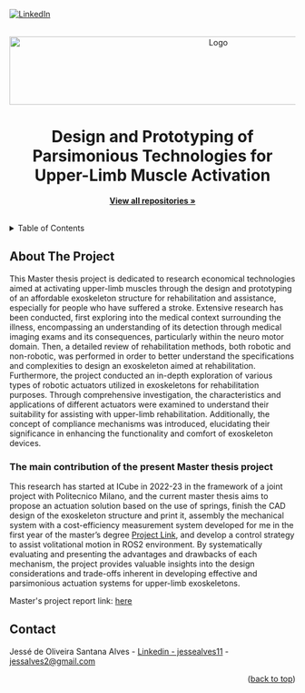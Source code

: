 <!-- Improved compatibility of back to top link: See: https://github.com/othneildrew/Best-README-Template/pull/73 -->
<a name="readme-top"></a>

[![LinkedIn][linkedin-shield]][linkedin-url]


<!-- PROJECT LOGO -->
<br />
<div align="center">
  <a href="https://healthtech.unistra.fr/">
    <img src="images/logo.JPG" alt="Logo" width="720" height="120">
  </a>

  <h1 align="center">Design and Prototyping of Parsimonious Technologies for Upper-Limb Muscle Activation</h1>

  <p align="center">
    <a href="https://github.com/Jesse-Alves?tab=repositories"><strong>View all repositories  »</strong></a>
    <br />
    <br />
  </p>
</div>



<!-- TABLE OF CONTENTS -->
<details>
  <summary>Table of Contents</summary>
  <ol>
    <li>
      <a href="#about-the-project">About The Project</a>
      <ul>
        <li><a href="#built-with">Built With</a></li>
      </ul>
    </li>
    <li>
      <a href="#getting-started">Getting Started</a>
      <ul>
        <li><a href="#prerequisites">Prerequisites</a></li>
<!--         <li><a href="#installation">Installation</a></li> -->
      </ul>
    </li>
    <li><a href="#usage">Usage</a></li>
<!--     <li><a href="#roadmap">Roadmap</a></li>
    <li><a href="#contributing">Contributing</a></li>
    <li><a href="#license">License</a></li> -->
    <li><a href="#contact">Contact</a></li>
<!--     <li><a href="#acknowledgments">Acknowledgments</a></li> -->
  </ol>
</details>



<!-- ABOUT THE PROJECT -->
## About The Project

This Master thesis project is dedicated to research economical technologies aimed at activating upper-limb muscles through the design and prototyping of an affordable exoskeleton structure for rehabilitation and assistance, especially for people who have suffered a stroke. Extensive research has been conducted, first exploring into the medical context surrounding the illness, encompassing an understanding of its detection through medical imaging exams and its consequences, particularly
within the neuro motor domain. Then, a detailed review of rehabilitation methods, both robotic and non-robotic, was performed in order to better understand the specifications and complexities to design an exoskeleton aimed at rehabilitation. Furthermore, the project conducted an in-depth exploration of various types of robotic actuators utilized in exoskeletons for rehabilitation purposes. Through comprehensive investigation, the characteristics and applications of different actuators were examined to understand their suitability for assisting with upper-limb rehabilitation. Additionally, the concept of compliance mechanisms was introduced, elucidating their significance in enhancing the functionality and comfort of exoskeleton devices. 

### The main contribution of the present Master thesis project

This research has started at ICube in 2022-23 in the framework of a joint project with Politecnico Milano, and the current master thesis aims to propose an actuation solution based on the use of springs, finish the CAD design of the exoskeleton structure and print it, assembly the mechanical system with a cost-efficiency measurement system developed for me in the first year of the master’s degree [Project Link](https://github.com/Jesse-Alves/Low-Cost-Force-Sensing-System-Prototyping-for-Upper-Limb-Rehabilitation), and develop a control strategy to assist volitational motion in ROS2 environment. By systematically evaluating and presenting the advantages and drawbacks of each mechanism, the project provides valuable insights into the design considerations and trade-offs inherent in developing effective and parsimonious actuation systems for upper-limb exoskeletons.


Master's project report link: [here](https://github.com/Jesse-Alves/Design-and-Prototyping-of-Parsimonious-Technologies-for-Upper-Limb-Muscle-Activation/tree/main/Project%20Report)

<!-- CONTACT -->
## Contact

Jessé de Oliveira Santana Alves - [Linkedin - jessealves11](https://linkedin.com/in/jessealves11) - jessalves2@gmail.com

<p align="right">(<a href="#readme-top">back to top</a>)</p>



<!-- MARKDOWN LINKS & IMAGES -->
[linkedin-shield]: https://img.shields.io/badge/-LinkedIn-black.svg?style=for-the-badge&logo=linkedin&colorB=555
[linkedin-url]: https://linkedin.com/in/jessealves11

